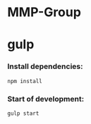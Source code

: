 # MMP-Group

# gulp

### Install dependencies:

`npm install`

### Start of development:

`gulp start`

<!-- В папку plugins ложим только плагины которые нужно минимизировать, минимизированые плагины складываем в маркап папка js -->